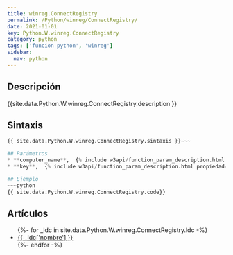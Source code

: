 ```yaml
---
title: winreg.ConnectRegistry
permalink: /Python/winreg/ConnectRegistry/
date: 2021-01-01
key: Python.W.winreg.ConnectRegistry
category: python
tags: ['funcion python', 'winreg']
sidebar: 
  nav: python
---
```


## Descripción
{{site.data.Python.W.winreg.ConnectRegistry.description }}

## Sintaxis
~~~python
{{ site.data.Python.W.winreg.ConnectRegistry.sintaxis }}~~~

## Parámetros
* **computer_name**,  {% include w3api/function_param_description.html propiedad=site.data.Python.W.winreg.ConnectRegistry valor="computer_name" %}
* **key**,  {% include w3api/function_param_description.html propiedad=site.data.Python.W.winreg.ConnectRegistry valor="key" %}

## Ejemplo
~~~python
{{ site.data.Python.W.winreg.ConnectRegistry.code}}
~~~

## Artículos
<ul>
{%- for _ldc in site.data.Python.W.winreg.ConnectRegistry.ldc -%}
   <li>
       <a href="{{_ldc['url'] }}">{{ _ldc['nombre'] }}</a>
   </li>
{%- endfor -%}
</ul>
